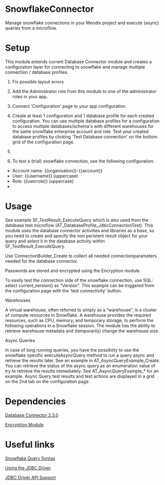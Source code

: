 # SnowflakeConnector
Manage snowflake connections in your Mendix project and execute (async) queries from a microflow.

# Setup
This module extends current Database Connector module and creates a configuration layer for connecting to snowflake and manage multiple connection / database profiles. 

1) Fix possible layout errors

2) Add the Administrator role from this module to one of the administrator roles in your app. 

3) Connect 'Configuration' page to your app configuration.

4) Create at least 1 configuration and 1 database profile for each created configuration. You can use multiple database profiles for a configuration to access multiple databases/schema's with different warehouses for the same snowflake enterprise account and role. Test your created database profiles by clicking 'Test Database connection' on the bottom grid of the configuration page.
5) 
6) To test a (trial) snowflake connection, use the following configuration: 

- Account name: {{organisation}}-{{account}}
- User: {{username}} (uppercase)
- Role: {{userrole}} (uppercase)
- 
# Usage

See example SF_TestResult_ExecuteQuery which is also used from the database test microflow (AT_DatabaseProfile_JdbcConnectionTest). This module uses the database connector activities and libraries as a base, so you need to create and specify the non peristent result object for your query and select it in the database activity within SF_TestResult_ExecuteQuery.

Use ConnectionBuilder_Create to collect all needed connectionparameters needed for the database connector.

Passwords are stored and encrypted using the Encryption module.

To easily test the connection side of the snowflake connection, use SQL: select current_version() as "Version". This example can be triggered from the configuration page with the 'test connectivity' button.

Warehouses

A virtual warehouse, often referred to simply as a “warehouse”, is a cluster of compute resources in Snowflake. A warehouse provides the required resources, such as CPU, memory, and temporary storage, to perform the following operations in a Snowflake session. The module has the ability to retrieve warehouse metadata and (temporarily) change the warehouse size.

Async Queries

In case of long running queries, you have the possibilty to use the snowflake specific executeAsyncQuery method to run a query async and retrieve the results later. See an example in AT_AsyncQueryExample_Create. You can retrieve the status of the async query as an enumeration value of try to retrieve the results immediately. See AT_AsyncQueryExample_* for an example. Async Query test results and test actions are displayed in a grid on the 2nd tab on the configuration page.

# Dependencies

[Database Connector 2.3.0](https://github.com/mendix/database-connector)

[Encryption Module](https://appstore.home.mendix.com/link/app/1011/)

# Useful links

[Snowflake Query Syntax](https://docs.snowflake.com/en/sql-reference/constructs.html)

[Using the JDBC Driver](https://docs.snowflake.com/en/user-guide/jdbc-using.html)

[JDBC Driver API Support](https://docs.snowflake.com/en/user-guide/jdbc-api.html)

